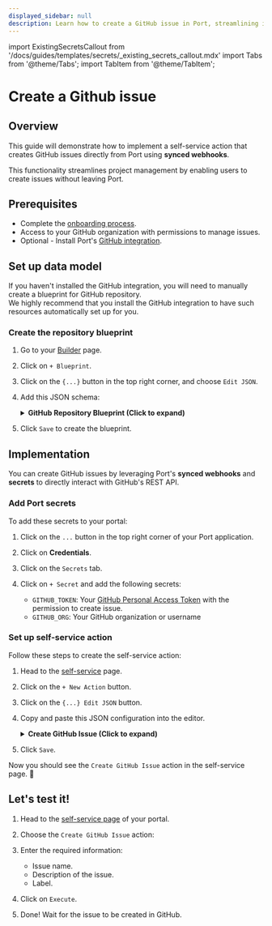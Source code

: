 ```yaml
---
displayed_sidebar: null
description: Learn how to create a GitHub issue in Port, streamlining issue categorization and tracking.
---
```


import ExistingSecretsCallout from '/docs/guides/templates/secrets/_existing_secrets_callout.mdx'
import Tabs from '@theme/Tabs';
import TabItem from '@theme/TabItem';

# Create a Github issue

## Overview
This guide will demonstrate how to implement a self-service action that creates GitHub issues directly from Port using **synced webhooks**.

This functionality streamlines project management by enabling users to create issues without leaving Port.


## Prerequisites

- Complete the [onboarding process](/getting-started/overview).
- Access to your GitHub organization with permissions to manage issues.
- Optional - Install Port's [GitHub integration](https://docs.port.io/build-your-software-catalog/sync-data-to-catalog/git/github/).

## Set up data model

If you haven't installed the GitHub integration, you will need to manually create a blueprint for GitHub repository.  
We highly recommend that you install the GitHub integration to have such resources automatically set up for you. 

<h3> Create the repository blueprint </h3>

1. Go to your [Builder](https://app.getport.io/settings/data-model) page.
2. Click on `+ Blueprint`.
3. Click on the `{...}` button in the top right corner, and choose `Edit JSON`.
4. Add this JSON schema:

    <details>
    <summary><b>GitHub Repository Blueprint (Click to expand)</b></summary>

    ```json showLineNumbers
    {
    "identifier": "githubRepository",
    "title": "Repository",
    "icon": "Microservice",
    "schema": {
        "properties": {
        "readme": {
            "title": "README",
            "type": "string",
            "format": "markdown"
        },
        "url": {
            "title": "Repository URL",
            "type": "string",
            "format": "url"
        },
        "defaultBranch": {
            "title": "Default branch",
            "type": "string"
        }
        },
        "required": []
    },
    "mirrorProperties": {},
    "calculationProperties": {},
    "relations": {}
    }
    ```
    </details>
5. Click `Save` to create the blueprint.


## Implementation

You can create GitHub issues by leveraging Port's **synced webhooks** and **secrets** to directly interact with GitHub's REST API.

### Add Port secrets

To add these secrets to your portal:

1. Click on the `...` button in the top right corner of your Port application.

2. Click on **Credentials**.

3. Click on the `Secrets` tab.

4. Click on `+ Secret` and add the following secrets:
    - `GITHUB_TOKEN`: Your [GitHub Personal Access Token](https://docs.github.com/en/authentication/keeping-your-account-and-data-secure/managing-your-personal-access-tokens) with the permission to create issue.
    - `GITHUB_ORG`: Your GitHub organization or username


### Set up self-service action

Follow these steps to create the self-service action:

1. Head to the [self-service](https://app.getport.io/self-serve) page.
2. Click on the `+ New Action` button.
3. Click on the `{...} Edit JSON` button.
4. Copy and paste this JSON configuration into the editor.

    <details>
    <summary><b>Create GitHub Issue (Click to expand)</b></summary>

    ```json showLineNumbers
    {
    "identifier": "create_github_issue",
    "title": "Create GitHub Issue",
    "icon": "Github",
    "description": "A self service action to open a GitHub repository issue with labels",
    "trigger": {
        "type": "self-service",
        "operation": "DAY-2",
        "userInputs": {
        "properties": {
            "title": {
            "icon": "DefaultProperty",
            "type": "string",
            "title": "Issue Title"
            },
            "labels": {
            "type": "array",
            "title": "Label",
            "description": "issue label",
            "default": [
                "bug"
            ],
            "items": {
                "enum": [
                "bug",
                "enhancement",
                "documentation",
                "dependencies",
                "question",
                "invalid",
                "duplicate"
                ],
                "enumColors": {
                "bug": "red",
                "enhancement": "turquoise",
                "documentation": "blue",
                "dependencies": "purple",
                "question": "lime",
                "invalid": "yellow",
                "duplicate": "orange"
                },
                "type": "string"
            }
            },
            "content": {
            "type": "string",
            "title": "Content",
            "format": "markdown"
            }
        },
        "required": [
            "title"
        ],
        "order": [
            "title",
            "content",
            "labels"
        ]
        },
        "blueprintIdentifier": "githubRepository"
    },
    "invocationMethod": {
        "type": "WEBHOOK",
        "url": "https://api.github.com/repos/{{ .secrets.GITHUB_ORG }}/{{ .entity.identifier }}/issues",
        "agent": false,
        "synchronized": true,
        "method": "POST",
        "headers": {
        "Content-Type": "application/json",
        "Authorization": "Bearer {{ .secrets.GITHUB_TOKEN }}",
        "Accept": "application/vnd.github+json"
        },
        "body": {
        "title": "{{ .inputs.title }}",
        "labels": "{{ .inputs.labels }}",
        "body": "{{ .inputs.content }}"
        }
    },
    "requiredApproval": false
    }
    ```
    </details>

5. Click `Save`.

Now you should see the `Create GitHub Issue` action in the self-service page. 🎉


## Let's test it!

1. Head to the [self-service page](https://app.getport.io/self-serve) of your portal.

2. Choose the `Create GitHub Issue` action:

3. Enter the required information:
   - Issue name.
   - Description of the issue.
   - Label.

4. Click on `Execute`.

5. Done! Wait for the issue to be created in GitHub.
